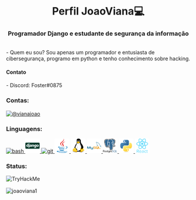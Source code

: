 <h1 align="center">Perfil JoaoViana💻</h1>
<h3 align="center">Programador Django e estudante de segurança da informação</h3>


<br/>
- Quem eu sou? Sou apenas um programador e entusiasta de cibersegurança, programo em python e tenho conhecimento sobre hacking.

<h4>Contato</h4>
- Discord: Foster#0875

<h3 align="left">Contas:</h3>
<p align="left">
<a href="https://medium.com/@vianajoao" target="_blank"><img align="center" src="https://raw.githubusercontent.com/rahuldkjain/github-profile-readme-generator/master/src/images/icons/Social/medium.svg" alt="@vianajoao" height="30" width="40" /></a>
</p>

<h3 align="left">Linguagens:</h3>
<p align="left"> <a href="https://www.gnu.org/software/bash/" target="_blank"> <img src="https://www.vectorlogo.zone/logos/gnu_bash/gnu_bash-icon.svg" alt="bash" width="40" height="40"/> </a> <a href="https://www.djangoproject.com/" target="_blank"> <img src="https://raw.githubusercontent.com/devicons/devicon/master/icons/django/django-original.svg" alt="django" width="40" height="40"/> </a> <a href="https://git-scm.com/" target="_blank"> <img src="https://www.vectorlogo.zone/logos/git-scm/git-scm-icon.svg" alt="git" width="40" height="40"/> </a> <a href="https://www.java.com" target="_blank"> <img src="https://raw.githubusercontent.com/devicons/devicon/master/icons/java/java-original.svg" alt="java" width="40" height="40"/> </a> <a href="https://www.linux.org/" target="_blank"> <img src="https://raw.githubusercontent.com/devicons/devicon/master/icons/linux/linux-original.svg" alt="linux" width="40" height="40"/> </a> <a href="https://www.mysql.com/" target="_blank"> <img src="https://raw.githubusercontent.com/devicons/devicon/master/icons/mysql/mysql-original-wordmark.svg" alt="mysql" width="40" height="40"/> </a>  <a href="https://www.postgresql.org" target="_blank"> <img src="https://raw.githubusercontent.com/devicons/devicon/master/icons/postgresql/postgresql-original-wordmark.svg" alt="postgresql" width="40" height="40"/> </a> <a href="https://www.python.org" target="_blank"> <img src="https://raw.githubusercontent.com/devicons/devicon/master/icons/python/python-original.svg" alt="python" width="40" height="40"/> </a> <a href="https://reactjs.org/" target="_blank"> <img src="https://raw.githubusercontent.com/devicons/devicon/master/icons/react/react-original-wordmark.svg" alt="react" width="40" height="40"/> </a> </p>

<h3 align="left">Status: </h3>
<img src="https://tryhackme-badges.s3.amazonaws.com/Fosterzzz.png" alt="TryHackMe">
<p><img align="center" src="https://github-readme-stats.vercel.app/api/top-langs?username=joaoviana1&show_icons=true&locale=en&layout=compact" alt="joaoviana1" /></p>
